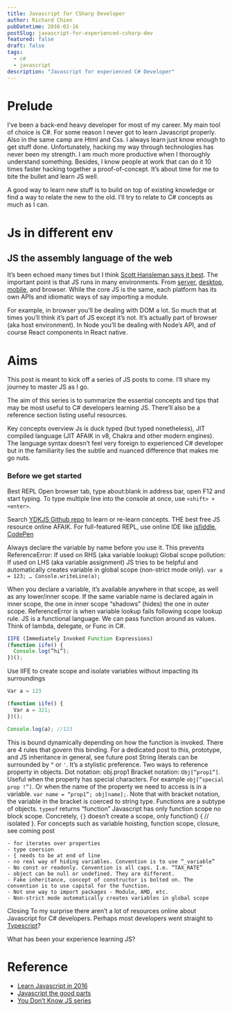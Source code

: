 ```yaml
---
title: Javascript for CSharp Developer
author: Richard Chien
pubDatetime: 2016-02-16
postSlug: javascript-for-experienced-csharp-dev
featured: false
draft: false
tags:
  - c#
  - javascript
description: "Javascript for experienced C# Developer"
---
```


# Prelude

I’ve been a back-end heavy developer for most of my career. My main tool of choice is C#. For some reason I never got to learn Javascript properly. Also in the same camp are Html and Css. I always learn just know enough to get stuff done. Unfortunately, hacking my way through technologies has never been my strength. I am much more productive when I thoroughly understand something. Besides, I know people at work that can do it 10 times faster hacking together a proof-of-concept. It’s about time for me to bite the bullet and learn JS well.

A good way to learn new stuff is to build on top of existing knowledge or find a way to relate the new to the old. I’ll try to relate to C# concepts as much as I can.

# Js in different env

## JS the assembly language of the web

It’s been echoed many times but I think [Scott Hansleman says it best](http://www.hanselman.com/blog/JavaScriptIsAssemblyLanguageForTheWebSematicMarkupIsDeadCleanVsMachinecodedHTML.aspx). The important point is that JS runs in many environments. From [server](https://nodejs.org/), [desktop](https://github.com/atom/electron), [mobile](https://facebook.github.io/react-native/), and browser. While the core JS is the same, each platform has its own APIs and idiomatic ways of say importing a module.

For example, in browser you’ll be dealing with DOM a lot. So much that at times you’ll think it’s part of JS except it’s not. It’s actually part of browser (aka host environment). In Node you’ll be dealing with Node’s API, and of course React components in React native.

# Aims

This post is meant to kick off a series of JS posts to come. I’ll share my journey to master JS as I go.

The aim of this series is to summarize the essential concepts and tips that may be most useful to C# developers learning JS. There’ll also be a reference section listing useful resources.

Key concepts overview Js is duck typed (but typed nonetheless), JIT compiled language (JIT AFAIK in v8, Chakra and other modern engines). The language syntax doesn’t feel very foreign to experienced C# developer but in the familiarity lies the subtle and nuanced difference that makes me go nuts.

### Before we get started

Best REPL Open browser tab, type about:blank in address bar, open F12 and start typing. To type multiple line into the console at once, use `<shift> + <enter>`.

Search [YDKJS Github repo](https://github.com/getify/You-Dont-Know-JS) to learn or re-learn concepts. THE best free JS resource online AFAIK. For full-featured REPL, use online IDE like [jsfiddle](http://jsfiddle.net/), [CodePen](http://codepen.io/)

Always declare the variable by name before you use it. This prevents ReferenceError: If used on RHS (aka variable lookup) Global scope pollution: If used on LHS (aka variable assignment) JS tries to be helpful and automatically creates variable in global scope (non-strict mode only). `var a = 123; … Console.writeLine(a);`

When you declare a variable, it’s available anywhere in that scope, as well as any lower/inner scope. If the same variable name is declared again in inner scope, the one in inner scope “shadows” (hides) the one in outer scope. ReferenceError is when variable lookup fails following scope lookup rule. JS is a functional language. We can pass function around as values. Think of lambda, delegate, or Func in C#.

```jsx
IIFE (Immediately Invoked Function Expressions)
(function iife() {
  Console.log(”hi”);
})();
```

Use IIFE to create scope and isolate variables without impacting its surroundings

```jsx
Var a = 123

(function iife() {
  Var a = 321;
})();

Console.log(a); //123
```

This is bound dynamically depending on how the function is invoked. There are 4 rules that govern this binding. For a dedicated post to this, prototype, and JS inheritance in general, see future post String literals can be surrounded by `“` or `'`. It’s a stylistic preference. Two ways to reference property in objects. Dot notation: obj.prop1 Bracket notation: `Obj[”prop1”]`. Useful when the property has special characters. For example `obj[”special prop !”]`. Or when the name of the property we need to access is in a variable. `var name = “prop1”; obj[name];`. Note that with bracket notation, the variable in the bracket is coerced to string type. Functions are a subtype of objects. `typeof` returns “function” Javascript has only function scope no block scope. Concretely, `{}` doesn’t create a scope, only function() { // isolated }. For concepts such as variable hoisting, function scope, closure, see coming post

```
- for iterates over properties
- type coersion
- { needs to be at end of line
- no real way of hiding variables. Convention is to use “_variable”
- No const or readonly. Convention is all caps. I.e. “TAX_RATE”
- object can be null or undefined. They are different.
- Fake inheritance, concept of constructor is bolted on. The convention is to use capital for the function.
- Not one way to import packages - Module, AMD, etc.
- Non-strict mode automatically creates variables in global scope
```

Closing To my surprise there aren’t a lot of resources online about Javascript for C# developers. Perhaps most developers went straight to [Typescript](http://www.typescriptlang.org/)?

What has been your experience learning JS?

# Reference

- [Learn Javascript in 2016](https://medium.com/@_cmdv_/i-want-to-learn-javascript-in-2015-e96cd85ad225#.ig14a23bg)
- [Javascript the good parts](http://shop.oreilly.com/product/9780596517748.do)
- [You Don’t Know JS series](https://github.com/getify/You-Dont-Know-JS)
